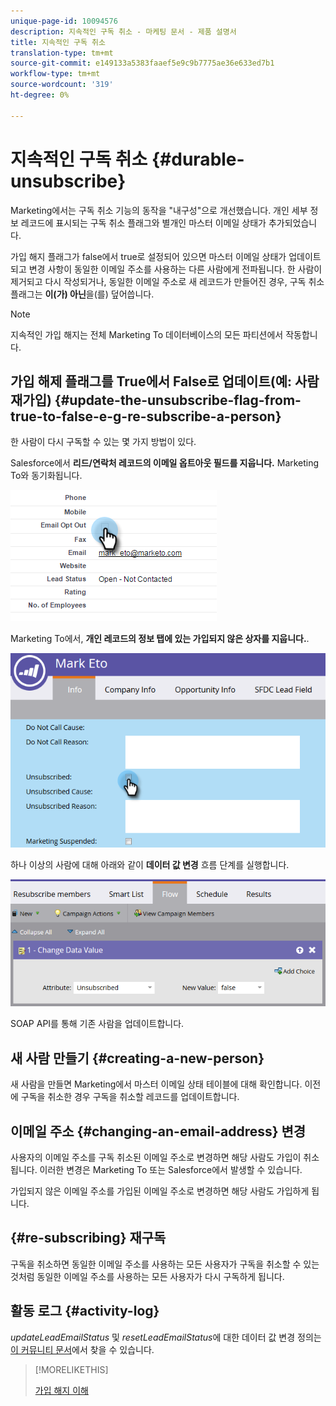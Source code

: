 ```yaml
---
unique-page-id: 10094576
description: 지속적인 구독 취소 - 마케팅 문서 - 제품 설명서
title: 지속적인 구독 취소
translation-type: tm+mt
source-git-commit: e149133a5383faaef5e9c9b7775ae36e633ed7b1
workflow-type: tm+mt
source-wordcount: '319'
ht-degree: 0%

---
```



# 지속적인 구독 취소 {#durable-unsubscribe}

Marketing에서는 구독 취소 기능의 동작을 &quot;내구성&quot;으로 개선했습니다. 개인 세부 정보 레코드에 표시되는 구독 취소 플래그와 별개인 마스터 이메일 상태가 추가되었습니다.

가입 해지 플래그가 false에서 true로 설정되어 있으면 마스터 이메일 상태가 업데이트되고 변경 사항이 동일한 이메일 주소를 사용하는 다른 사람에게 전파됩니다. 한 사람이 제거되고 다시 작성되거나, 동일한 이메일 주소로 새 레코드가 만들어진 경우, 구독 취소 플래그는 **이(가) 아닌**&#x200B;을(를) 덮어씁니다.

>[!NOTE]
>
>지속적인 가입 해지는 전체 Marketing To 데이터베이스의 모든 파티션에서 작동합니다.

## 가입 해제 플래그를 True에서 False로 업데이트(예: 사람 재가입) {#update-the-unsubscribe-flag-from-true-to-false-e-g-re-subscribe-a-person}

한 사람이 다시 구독할 수 있는 몇 가지 방법이 있다.

Salesforce에서 **리드/연락처 레코드의 이메일 옵트아웃 필드를 지웁니다.** Marketing To와 동기화됩니다.

![](assets/one.png)

Marketing To에서, **개인 레코드의 정보 탭에 있는 가입되지 않은 상자를 지웁니다.**.

![](assets/two.png)

하나 이상의 사람에 대해 아래와 같이 **데이터 값 변경** 흐름 단계를 실행합니다.

![](assets/three.png)

SOAP API를 통해 기존 사람을 업데이트합니다.

## 새 사람 만들기 {#creating-a-new-person}

새 사람을 만들면 Marketing에서 마스터 이메일 상태 테이블에 대해 확인합니다. 이전에 구독을 취소한 경우 구독을 취소할 레코드를 업데이트합니다.

## 이메일 주소 {#changing-an-email-address} 변경

사용자의 이메일 주소를 구독 취소된 이메일 주소로 변경하면 해당 사람도 가입이 취소됩니다. 이러한 변경은 Marketing To 또는 Salesforce에서 발생할 수 있습니다.

가입되지 않은 이메일 주소를 가입된 이메일 주소로 변경하면 해당 사람도 가입하게 됩니다.

## {#re-subscribing} 재구독

구독을 취소하면 동일한 이메일 주소를 사용하는 모든 사용자가 구독을 취소할 수 있는 것처럼 동일한 이메일 주소를 사용하는 모든 사용자가 다시 구독하게 됩니다.

## 활동 로그 {#activity-log}

*updateLeadEmailStatus* 및 *resetLeadEmailStatus*&#x200B;에 대한 데이터 값 변경 정의는 [이 커뮤니티 문서](http://nation.marketo.com/t5/Knowledgebase/Durable-Unsubscribe-Activity-Log/ta-p/252688)에서 찾을 수 있습니다.

>[!MORELIKETHIS]
>
>[가입 해지 이해](understanding-unsubscribe.md)

